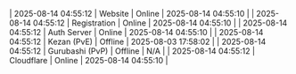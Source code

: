 | 2025-08-14 04:55:12 | Website | Online | 2025-08-14 04:55:10 |
| 2025-08-14 04:55:12 | Registration | Online | 2025-08-14 04:55:10 |
| 2025-08-14 04:55:12 | Auth Server | Online | 2025-08-14 04:55:10 |
| 2025-08-14 04:55:12 | Kezan (PvE) | Offline | 2025-08-03 17:58:02 |
| 2025-08-14 04:55:12 | Gurubashi (PvP) | Offline | N/A |
| 2025-08-14 04:55:12 | Cloudflare | Online | 2025-08-14 04:55:10 |
